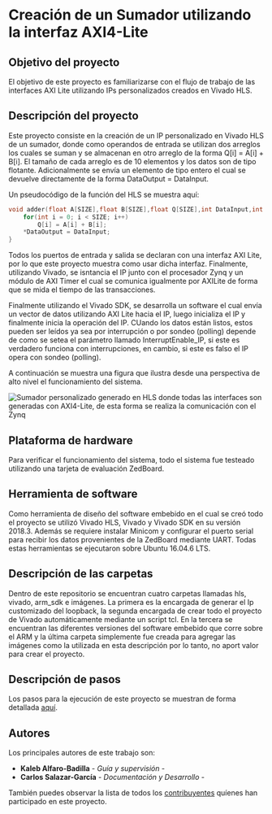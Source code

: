 # Creación de un Sumador utilizando la interfaz AXI4-Lite

## Objetivo del proyecto

El objetivo de este proyecto es familiarizarse con el flujo de trabajo de las interfaces AXI Lite utilizando IPs personalizados creados en Vivado HLS.

## Descripción del proyecto

Este proyecto consiste en la creación de un IP personalizado en Vivado HLS de un sumador, donde como operandos de entrada se utilizan dos arreglos los cuales se suman y se almacenan en otro arreglo de la forma Q[i] = A[i] + B[i]. El tamaño de cada arreglo es de 10 elementos y los datos son de tipo flotante. Adicionalmente se envía un elemento de tipo entero el cual se devuelve directamente de la forma DataOutput = DataInput.

Un pseudocódigo de la función del HLS se muestra aquí:
```C
void adder(float A[SIZE],float B[SIZE],float Q[SIZE],int DataInput,int *DataOutput){
	for(int i = 0; i < SIZE; i++)
		Q[i] = A[i] + B[i];
	*DataOutput = DataInput;
}

```

Todos los puertos de entrada y salida se declaran con una interfaz AXI Lite, por lo que este proyecto muestra como usar dicha interfaz. Finalmente, utilizando Vivado, se isntancia el IP junto con el procesador Zynq y un módulo de AXI Timer el cual se comunica igualmente por  AXILite de forma que se mida el tiempo de las transacciones. 

Finalmente utilizando el Vivado SDK, se desarrolla un software el cual envía un vector de datos utilizando AXI Lite hacia el IP, luego inicializa el IP y finalmente inicia la operación del IP. CUando los datos están listos, estos pueden ser leídos ya sea por interrupción o por sondeo (polling) depende de como se setea el parámetro llamado InterruptEnable_IP, si este es verdadero funciona con interrupciones, en cambio, si este es falso el IP opera con sondeo (polling).

A continuación se muestra una figura que ilustra desde una perspectiva de alto nivel el funcionamiento del sistema.

![Sumador personalizado generado en HLS donde todas las interfaces son generadas con AXI4-Lite, de esta forma se realiza la comunicación con el Zynq](https://raw.githubusercontent.com/cadriansalazarg/InterfacesZynq/master/Sumador_AXI_Lite/imagen/Sumador_AXI_4Lite.png)



## Plataforma de hardware

Para verificar el funcionamiento del sistema, todo el sistema fue testeado  utilizando una tarjeta de evaluación ZedBoard.

## Herramienta de software

Como herramienta de diseño del software embebido en el cual se creó todo el proyecto se utilizó Vivado HLS, Vivado y Vivado SDK en su versión 2018.3. Además se requiere instalar Minicom y configurar el puerto serial para recibir los datos provenientes de la ZedBoard mediante UART. Todas estas herramientas se ejecutaron sobre Ubuntu 16.04.6 LTS. 

## Descripción de las carpetas

Dentro de este repositorio se encuentran cuatro carpetas llamadas hls, vivado, arm_sdk e imágenes. La primera es la encargada de generar el Ip customizado del loopback, la segunda encargada de crear todo el proyecto de Vivado automáticamente mediante un script tcl. En la tercera se encuentran las diferentes versiones del software embebido que corre sobre el ARM y la última carpeta simplemente fue creada para agregar las imágenes como la utilizada en esta descripción por lo tanto, no aport valor para crear el proyecto.

## Descripción de pasos 

Los pasos para la ejecución de este proyecto se muestran de forma detallada [aquí](https://youtu.be/otCnqQpB8kA).

## Autores

Los principales autores de este trabajo son:

* **Kaleb Alfaro-Badilla** - *Guía y supervisión* - 
* **Carlos Salazar-García** - *Documentación y Desarrollo* -

También puedes observar la lista de todos los [contribuyentes](https://github.com/cadriansalazarg/InterfacesZynq/contributors) quíenes han participado en este proyecto. 

